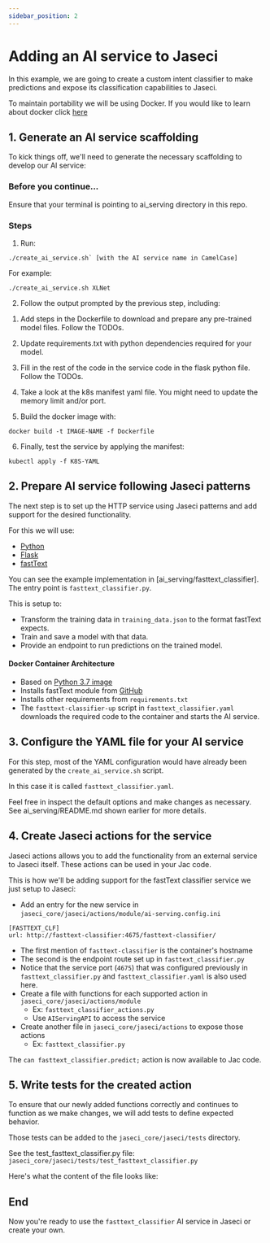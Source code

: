 ```yaml
---
sidebar_position: 2
---
```


# Adding an AI service to Jaseci

In this example, we are going to create a custom intent classifier to make predictions and expose its classification capabilities to Jaseci.

To maintain portability we will be using Docker. If you would like to learn about docker click [here](https://www.docker.com)

## 1. Generate an AI service scaffolding

To kick things off, we'll need to generate the necessary scaffolding to develop our AI service:

### Before you continue...

Ensure that your terminal is pointing to ai_serving directory in this repo.

### Steps

1. Run:

```
./create_ai_service.sh` [with the AI service name in CamelCase]

```

For example:

```
./create_ai_service.sh XLNet

```

2. Follow the output prompted by the previous step, including:

1) Add steps in the Dockerfile to download and prepare any pre-trained model files. Follow the TODOs.

2) Update requirements.txt with python dependencies required for your model.

3) Fill in the rest of the code in the service code in the flask python file. Follow the TODOs.

4) Take a look at the k8s manifest yaml file. You might need to update the memory limit and/or port.

5) Build the docker image with:

```
docker build -t IMAGE-NAME -f Dockerfile

```

6) Finally, test the service by applying the manifest:

```
kubectl apply -f K8S-YAML

```

## 2. Prepare AI service following Jaseci patterns

The next step is to set up the HTTP service using Jaseci patterns and add support for the desired functionality.

For this we will use:
- [Python](https://www.python.org/)
- [Flask](https://flask.palletsprojects.com/en/2.0.x/)
- [fastText](https://fasttext.cc/)

You can see the example implementation in [ai_serving/fasttext_classifier]. The entry point is `fasttext_classifier.py`.

<!-- TODO: Add contents of entry point here -->

This is setup to:
- Transform the training data in `training_data.json` to the format fastText expects.
- Train and save a model with that data.
- Provide an endpoint to run predictions on the trained model.

#### Docker Container Architecture
- Based on [Python 3.7 image](https://hub.docker.com/_/python)
- Installs fastText module from [GitHub](https://github.com/facebookresearch/fastText#building-fasttext-for-python)
- Installs other requirements from `requirements.txt`
- The `fasttext-classifier-up` script in `fasttext_classifier.yaml` downloads the required code to the container and starts the AI service.

## 3. Configure the YAML file for your AI service

For this step, most of the YAML configuration would have already been generated by the `create_ai_service.sh` script.

In this case it is called `fasttext_classifier.yaml`.

Feel free in inspect the default options and make changes as necessary. See ai_serving/README.md shown earlier for more details.


## 4. Create Jaseci actions for the service

Jaseci actions allows you to add the functionality from an external service to Jaseci itself.
These actions can be used in your Jac code.

This is how we'll be adding support for the fastText classifier service we just setup to Jaseci:

- Add an entry for the new service in `jaseci_core/jaseci/actions/module/ai-serving.config.ini`

```
[FASTTEXT_CLF]
url: http://fasttext-classifier:4675/fasttext-classifier/
```
  - The first mention of `fasttext-classifier` is the container's hostname
  - The second is the endpoint route set up in `fasttext_classifier.py`
  - Notice that the service port (`4675`) that was configured previously in `fasttext_classifier.py` and `fasttext_classifier.yaml` is also used here.
- Create a file with functions for each supported action in `jaseci_core/jaseci/actions/module`
  - Ex: `fasttext_classifier_actions.py`
  - Use `AIServingAPI` to access the service
- Create another file in `jaseci_core/jaseci/actions` to expose those actions
  - Ex: `fasttext_classifier.py`

The `can fasttext_classifier.predict;` action is now available to Jac code.


## 5. Write tests for the created action

To ensure that our newly added functions correctly and continues to function as we make changes, we will add tests to define expected behavior.

Those tests can be added to the `jaseci_core/jaseci/tests` directory.

See the test_fasttext_classifier.py file: `jaseci_core/jaseci/tests/test_fasttext_classifier.py`

Here's what the content of the file looks like:


<!-- TODO: add content for test_fasttext_classifier.py file here -->


## End

Now you're ready to use the `fasttext_classifier` AI service in Jaseci or create your own.